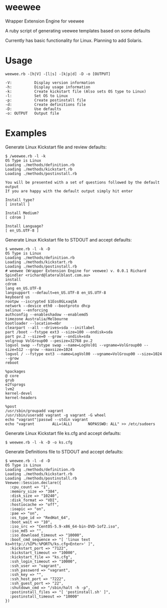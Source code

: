 weewee
======

Wrapper Extension Engine for veewee

A ruby script of generating veewee templates based on some defaults

Currently has basic functionality for Linux. Planning to add Solaris.

Usage
=====

	weewee.rb -[h|V] -[l|s] -[k|p|d] -D -o [OUTPUT]

	-V:          Display version information
	-h:          Display usage information
	-k:          Create kickstart file (Also sets OS type to Linux)
	-l:          Set OS to Linux
	-p:          Create postinstall file
	-d:          Create definitions file
	-D:          Use defaults
	-o: OUTPUT   Output file

Examples
========

Generate Linux Kickstart file and review defaults:

	$ /weewee.rb -l -k
	OS Type is Linux
	Loading ./methods/definition.rb
	Loading ./methods/kickstart.rb
	Loading ./methods/postinstall.rb

	You will be presented with a set of questions followed by the default output
	If you are happy with the default output simply hit enter

	Install type?
	[ install ]
  
	Install Medium?
	[ cdrom ]
  
	Install Language?
	[ en_US.UTF-8 ]

Generate Linux Kickstart file to STDOUT and accept defaults:

	$ weewee.rb -l -k -D 
	OS Type is Linux
	Loading ./methods/definition.rb
	Loading ./methods/kickstart.rb
	Loading ./methods/postinstall.rb
	# weewee (Wrapper Extension Engine for veewee) v. 0.0.1 Richard Spindler <richard@lateralblast.com.au>
	install
	cdrom
	lang en_US.UTF-8
	langsupport --default=en_US.UTF-8 en_US.UTF-8
	keyboard us
	rootpw --iscrypted $1Eos8GLxaqSA
	network --device eth0 --bootproto dhcp
	selinux --enforcing
	authconfig --enableshadow --enablemd5
	timezone Australia/Melbourne
	bootloader --location=mbr
	clearpart --all --drives=sda --initlabel
	part /boot --fstype ext3 --size=100 --ondisk=sda
	part pv.2 --size=0 --grow --ondisk=sda
	volgroup VolGroup00 --pesize=32768 pv.2
	logvol swap --fstype swap --name=LogVol01 --vgname=VolGroup00 --size=512 --grow --maxsize=1024
	logvol / --fstype ext3 --name=LogVol00 --vgname=VolGroup00 --size=1024 --grow
	reboot

	%packages
	@ core
	grub
	e2fsprogs
	lvm2
	kernel-devel
	kernel-headers

	%post
	/usr/sbin/groupadd vagrant
	/usr/sbin/useradd vagrant -g vagrant -G wheel
	echo "vagrant"|passwd --stdin vagrant
	echo "vagrant        ALL=(ALL)       NOPASSWD: ALL" >> /etc/sudoers

Generate Linux Kickstart file ks.cfg  and accept defaults:
	
	$ weewee.rb -l -k -D -o ks.cfg

Generate Definitions file to STDOUT and accept defaults:

	$ weewee.rb -l -d -D
	OS Type is Linux
	Loading ./methods/definition.rb
	Loading ./methods/kickstart.rb
	Loading ./methods/postinstall.rb
	Veewee::Session.declare({
	  :cpu_count => "1",
	  :memory_size => "384",
	  :disk_size => "10240",
	  :disk_format => "VDI",
	  :hostiocache => "off",
	  :ioapic => "on",
	  :pae => "on",
	  :os_type_id => "RedHat_64",
	  :boot_wait => "10",
	  :iso_src => "CentOS-5.9-x86_64-bin-DVD-1of2.iso",
	  :iso_md5 => "",
	  :iso_download_timeout => "10000",
	  :boot_cmd_sequence => "[ 'linux text ks=http://%IP%:%PORT%/ks.cfg<Enter>' ]",
	  :kickstart_port => "7122",
	  :kickstart_timeout => "10000",
	  :kickstart_file => "ks.cfg",
	  :ssh_login_timeout => "10000",
	  :ssh_user => "vagrant",
	  :ssh_password => "vagrant",
	  :ssh_key => "",
	  :ssh_host_port => "7222",
	  :ssh_guest_port => "22",
	  :shutdown_cmd => "/sbin/halt -h -p",
	  :postinstall_files => "[ 'postinstall.sh' ]",
	  :postinstall_timeout => "10000"
	})

